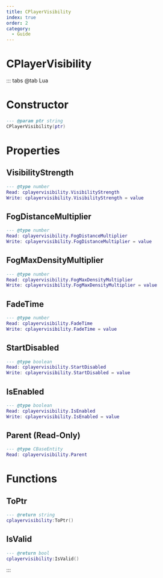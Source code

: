 ```yaml
---
title: CPlayerVisibility
index: true
order: 2
category:
  - Guide
---
```


# CPlayerVisibility

::: tabs
@tab Lua
# Constructor
```lua
--- @param ptr string
CPlayerVisibility(ptr)
```
# Properties
## VisibilityStrength 
```lua
--- @type number
Read: cplayervisibility.VisibilityStrength
Write: cplayervisibility.VisibilityStrength = value
```
## FogDistanceMultiplier 
```lua
--- @type number
Read: cplayervisibility.FogDistanceMultiplier
Write: cplayervisibility.FogDistanceMultiplier = value
```
## FogMaxDensityMultiplier 
```lua
--- @type number
Read: cplayervisibility.FogMaxDensityMultiplier
Write: cplayervisibility.FogMaxDensityMultiplier = value
```
## FadeTime 
```lua
--- @type number
Read: cplayervisibility.FadeTime
Write: cplayervisibility.FadeTime = value
```
## StartDisabled 
```lua
--- @type boolean
Read: cplayervisibility.StartDisabled
Write: cplayervisibility.StartDisabled = value
```
## IsEnabled 
```lua
--- @type boolean
Read: cplayervisibility.IsEnabled
Write: cplayervisibility.IsEnabled = value
```
## Parent (Read-Only)
```lua
--- @type CBaseEntity
Read: cplayervisibility.Parent
```
# Functions
## ToPtr
```lua
--- @return string
cplayervisibility:ToPtr()
```
## IsValid
```lua
--- @return bool
cplayervisibility:IsValid()
```

:::